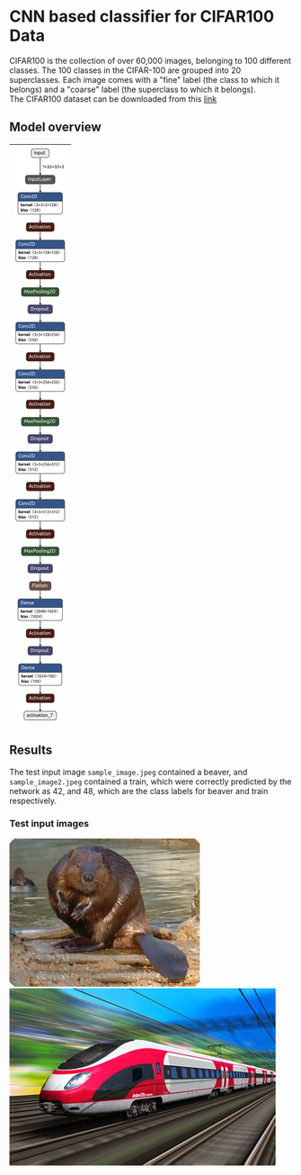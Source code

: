 # CNN based classifier for CIFAR100 Data  

CIFAR100 is the collection of over 60,000 images, belonging to 100 different classes. The 100 classes in the CIFAR-100 are grouped into 20 superclasses. Each image comes with a "fine" label (the class to which it belongs) and a "coarse" label (the superclass to which it belongs).  
The CIFAR100 dataset can be downloaded from this [link](https://www.cs.toronto.edu/~kriz/cifar.html)  

## Model overview  
| ![](assets/final_model.png) |
|:--:| 

## Results  
The test input image `sample_image.jpeg` contained a beaver, and `sample_image2.jpeg` contained a train, which were correctly predicted by the network as 42, and 48, which are the class labels for beaver and train respectively.  
### Test input images  
<img src="sample_image.jpeg">  
<img src="sample_image2.jpeg">
